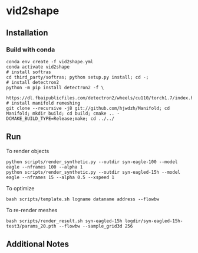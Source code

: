 # vid2shape

## Installation
### Build with conda
```
conda env create -f vid2shape.yml
conda activate vid2shape
# install softras
cd third_party/softras; python setup.py install; cd -;
# install detectron2
python -m pip install detectron2 -f \
  https://dl.fbaipublicfiles.com/detectron2/wheels/cu110/torch1.7/index.html
# install manifold remeshing
git clone --recursive -j8 git://github.com/hjwdzh/Manifold; cd Manifold; mkdir build; cd build; cmake .. -DCMAKE_BUILD_TYPE=Release;make; cd ../../
```

## Run
To render objects
```
python scripts/render_synthetic.py --outdir syn-eagle-100 --model eagle --nframes 100 --alpha 1
python scripts/render_synthetic.py --outdir syn-eagled-15h --model eagle --nframes 15 --alpha 0.5 --xspeed 1
```
To optimize
```
bash scripts/template.sh logname dataname address --flowbw
```
To re-render meshes
```
bash scripts/render_result.sh syn-eagled-15h logdir/syn-eagled-15h-test3/params_20.pth --flowbw --sample_grid3d 256
```
## Additional Notes
